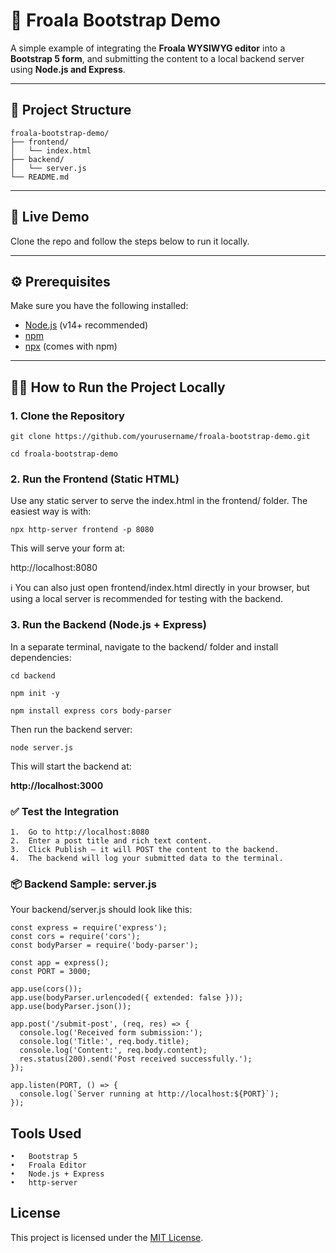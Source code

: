 # 📝 Froala Bootstrap Demo

A simple example of integrating the **Froala WYSIWYG editor** into a **Bootstrap 5 form**, and submitting the content to a local backend server using **Node.js and Express**.

---

## 📁 Project Structure

```
froala-bootstrap-demo/
├── frontend/
│   └── index.html
├── backend/
│   └── server.js
└── README.md
```

---

## 🚀 Live Demo

Clone the repo and follow the steps below to run it locally.

---

## ⚙️ Prerequisites

Make sure you have the following installed:

- [Node.js](https://nodejs.org/en/download/) (v14+ recommended)
- [npm](https://www.npmjs.com/get-npm)
- [npx](https://docs.npmjs.com/cli/v7/commands/npx) (comes with npm)

---

## 🧑‍💻 How to Run the Project Locally

### 1. Clone the Repository

`git clone https://github.com/yourusername/froala-bootstrap-demo.git`

`cd froala-bootstrap-demo`

### 2. Run the Frontend (Static HTML)

Use any static server to serve the index.html in the frontend/ folder. The easiest way is with:

`npx http-server frontend -p 8080`

This will serve your form at:

http://localhost:8080

ℹ️ You can also just open frontend/index.html directly in your browser, but using a local server is recommended for testing with the backend.

### 3. Run the Backend (Node.js + Express)

In a separate terminal, navigate to the backend/ folder and install dependencies:

`cd backend`

`npm init -y`

`npm install express cors body-parser`

Then run the backend server:

`node server.js`

This will start the backend at:

**http://localhost:3000**

### ✅ Test the Integration

	1.	Go to http://localhost:8080
	2.	Enter a post title and rich text content.
	3.	Click Publish – it will POST the content to the backend.
	4.	The backend will log your submitted data to the terminal.

### 📦 Backend Sample: server.js

Your backend/server.js should look like this:

```
const express = require('express');
const cors = require('cors');
const bodyParser = require('body-parser');

const app = express();
const PORT = 3000;

app.use(cors());
app.use(bodyParser.urlencoded({ extended: false }));
app.use(bodyParser.json());

app.post('/submit-post', (req, res) => {
  console.log('Received form submission:');
  console.log('Title:', req.body.title);
  console.log('Content:', req.body.content);
  res.status(200).send('Post received successfully.');
});

app.listen(PORT, () => {
  console.log(`Server running at http://localhost:${PORT}`);
});

```

## Tools Used
	•	Bootstrap 5
	•	Froala Editor
	•	Node.js + Express
	•	http-server

## License
This project is licensed under the [MIT License](LICENSE).
